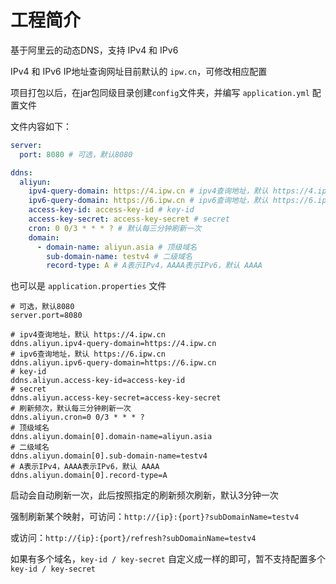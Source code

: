 # 工程简介

基于阿里云的动态DNS，支持 IPv4 和 IPv6

IPv4 和 IPv6 IP地址查询网址目前默认的 `ipw.cn`，可修改相应配置

项目打包以后，在jar包同级目录创建`config`文件夹，并编写 `application.yml` 配置文件

文件内容如下：

~~~yaml
server:
  port: 8080 # 可选，默认8080

ddns:
  aliyun:
    ipv4-query-domain: https://4.ipw.cn # ipv4查询地址，默认 https://4.ipw.cn
    ipv6-query-domain: https://6.ipw.cn # ipv6查询地址，默认 https://6.ipw.cn
    access-key-id: access-key-id # key-id
    access-key-secret: access-key-secret # secret
    cron: 0 0/3 * * * ? # 默认每三分钟刷新一次
    domain:
      - domain-name: aliyun.asia # 顶级域名
        sub-domain-name: testv4 # 二级域名
        record-type: A # A表示IPv4，AAAA表示IPv6，默认 AAAA
~~~

也可以是 `application.properties` 文件

~~~properties
# 可选，默认8080
server.port=8080

# ipv4查询地址，默认 https://4.ipw.cn
ddns.aliyun.ipv4-query-domain=https://4.ipw.cn
# ipv6查询地址，默认 https://6.ipw.cn
ddns.aliyun.ipv6-query-domain=https://6.ipw.cn
# key-id
ddns.aliyun.access-key-id=access-key-id
# secret
ddns.aliyun.access-key-secret=access-key-secret
# 刷新频次，默认每三分钟刷新一次
ddns.aliyun.cron=0 0/3 * * * ?
# 顶级域名
ddns.aliyun.domain[0].domain-name=aliyun.asia
# 二级域名
ddns.aliyun.domain[0].sub-domain-name=testv4
# A表示IPv4，AAAA表示IPv6，默认 AAAA
ddns.aliyun.domain[0].record-type=A
~~~

启动会自动刷新一次，此后按照指定的刷新频次刷新，默认3分钟一次

强制刷新某个映射，可访问：`http://{ip}:{port}?subDomainName=testv4`

或访问：`http://{ip}:{port}/refresh?subDomainName=testv4`

如果有多个域名，`key-id / key-secret` 自定义成一样的即可，暂不支持配置多个 `key-id / key-secret`